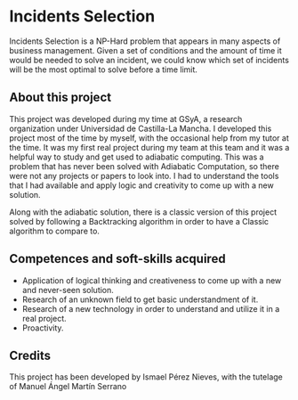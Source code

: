 # Incidents Selection

Incidents Selection is a NP-Hard problem that appears in many aspects of business management. Given a set of conditions and the amount of time it would be needed to solve an incident,
we could know which set of incidents will be the most optimal to solve before a time limit.

## About this project

This project was developed during my time at GSyA, a research organization under Universidad de Castilla-La Mancha. I developed this project most of the time by myself, with the occasional help from my tutor at the time.
It was my first real project during my team at this team and it was a helpful way to study and get used to adiabatic computing. This was a problem that has never been solved with Adiabatic Computation, so there were not
any projects or papers to look into. I had to understand the tools that I had available and apply logic and creativity to come up with a new solution.

Along with the adiabatic solution, there is a classic version of this project solved by following a Backtracking algorithm in order to have a Classic algorithm to compare to.

## Competences and soft-skills acquired

- Application of logical thinking and creativeness to come up with a new and never-seen solution.
- Research of an unknown field to get basic understandment of it.
- Research of a new technology in order to understand and utilize it in a real project.
- Proactivity.

## Credits

This project has been developed by Ismael Pérez Nieves, with the tutelage of Manuel Ángel Martín Serrano
